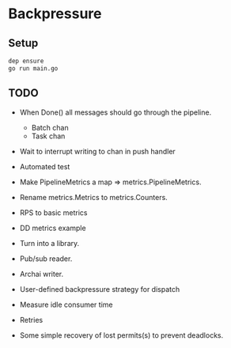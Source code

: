 # Backpressure

## Setup

```bash
dep ensure
go run main.go
```


## TODO

- When Done() all messages should go through the pipeline.
  + Batch chan
  - Task chan
- Wait to interrupt writing to chan in push handler
- Automated test
- Make PipelineMetrics a map => metrics.PipelineMetrics.
- Rename metrics.Metrics to metrics.Counters.

- RPS to basic metrics
- DD metrics example
- Turn into a library.
- Pub/sub reader.
- Archai writer.

- User-defined backpressure strategy for dispatch
- Measure idle consumer time
- Retries
- Some simple recovery of lost permits(s) to prevent deadlocks.
